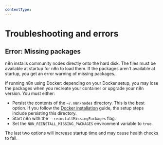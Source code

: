 ```yaml
---
contentType:
---
```


# Troubleshooting and errors

## Error: Missing packages

n8n installs community nodes directly onto the hard disk. The files must be available at startup for n8n to load them. If the packages aren't available at startup, you get an error warning of missing packages.

If running n8n using Docker: depending on your Docker setup, you may lose the packages when you recreate your container or upgrade your n8n version. You must either:

* Persist the contents of the `~/.n8n/nodes` directory. This is the best option. If you follow the [Docker installation](/hosting/installation/docker/) guide, the setup steps include persisting this directory.
* Start n8n with the `--reinstallMissingPackages` flag.
* Set the `N8N_REINSTALL_MISSING_PACKAGES` environment variable to `true`.

The last two options will increase startup time and may cause health checks to fail.